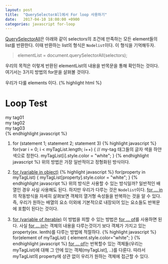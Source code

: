 ```yaml
---
layout: post
title:  "QuerySelectorAll에서 For loop 사용하기"
date:   2017-04-10 18:00:00 +0900
categories: javascript for-loop
---
```


[QuerySelectorAll][1]은 아래와 같이 selectors의 조건에 만족하는 모든 element들의 list를 반환한다.
이때 반환하는 list의 형식은 `Nodelist`이다. 이 형식을 기억해두자.
> elementList = document.querySelectorAll(selectors);<br>

우리의 목적은 이렇게 반환된 elementList의 내용을 반목문을 통해 확인하는 것이다. 여기서는 3가지 방법의 for문을 살펴볼 것이다.

우리가 다룰 elements 이다.
{% highlight html %}
<h1>Loop Test</h1>
<div class="my-tag">my tag01</div>
<div class="my-tag">my tag02</div>
<div class="my-tag">my tag03</div>
{% endhighlight javascript %}

1) for (statement 1; statement 2; statement 3)
{% highlight javascript %}
for(var i = 0; i < myTagList.length; i++) {
    // my-tag 태그들의 글자 색을 하얀색으로 정한다.
    myTagList[i].style.color = "white";
}
{% endhighlight javascript %}
위의 방법은 가장 일반적이고 정형화된 방식이다.

2) [for (variable in object)][2]
{% highlight javascript %}
for(property in myTagList) {
    myTagList[property].style.color = "white";
}
{% endhighlight javascript %}
위의 방식은 사용할 수 있는 방식일까?
일반적인 배열인 경우 사실 사용해도 된다. 하지만 우리가 다루는 것은 `Nodelist`이다.
[for ... in][2] 의 작동방식을 자세히 살펴보면 객체의 열거형 속성들을 반복하는 것을 알 수 있다.
즉, 우리가 원하는 배열의 요소 이외에 기본적으로 내장되어 있는 요소들도 반복문에 포함이 된다는 것이다.

3) [for (variable of iterable)][3]
이 방법을 피할 수 있는 방법은 [for ... of][3]를 사용하면 된다. 사실 [for ... in][2]는 객체의 내용을 다루는것이기 보다 객체가 가지고 있는 property(ex. lenth)를 다루는 방법에 적절하다.
{% highlight javascript %}
for(element of myTagList) {
    element.style.color="white";
}
{% endhighlight javascript %}
[for ... of][3]는 반복할수 있는 객체들(우리는 myTagList)에 대해 그 안에 있는 객체(myTagList[1], ..)를 다룬다. 따라서 myTagList의 property에 상관 없이 우리가 원하는 객체에 접근할 수 있다.




[1]: https://developer.mozilla.org/en-US/docs/Web/API/Document/querySelectorAll
[2]: https://developer.mozilla.org/en-US/docs/Web/JavaScript/Reference/Statements/for...of
[3]: https://developer.mozilla.org/en-US/docs/Web/JavaScript/Reference/Statements/for...in

